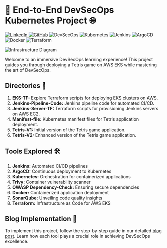 # 🚀 End-to-End DevSecOps Kubernetes Project 🌐

[![LinkedIn](https://img.shields.io/badge/Connect%20with%20me%20on-LinkedIn-blue.svg)](https://www.linkedin.com/in/aman-devops/)
[![GitHub](https://img.shields.io/github/stars/AmanPathak-DevOps.svg?style=social)](https://github.com/AmanPathak-DevOps)
![DevSecOps](https://img.shields.io/badge/DevSecOps-Mastery-brightgreen)
![Kubernetes](https://img.shields.io/badge/Kubernetes-Orchestration-blueviolet)
![Jenkins](https://img.shields.io/badge/Jenkins-Automation-orange)
![ArgoCD](https://img.shields.io/badge/ArgoCD-Continuous%20Delivery-blue)
![Docker](https://img.shields.io/badge/Docker-Containerization-blue)
![Terraform](https://img.shields.io/badge/Terraform-Infrastructure%20as%20Code-9cf)


![Infrastructure Diagram](assets/Infra.gif)

Welcome to an immersive DevSecOps learning experience! This project guides you through deploying a Tetris game on AWS EKS while mastering the art of DevSecOps.

## Directories 📂

1. **EKS-TF:** Explore Terraform scripts for deploying EKS clusters on AWS.
2. **Jenkins-Pipeline-Code:** Jenkins pipeline code for automated CI/CD.
3. **Jenkins-Server-TF:** Terraform scripts for provisioning Jenkins servers on AWS EC2.
4. **Manifest-file:** Kubernetes manifest files for Tetris application deployment.
5. **Tetris-V1:** Initial version of the Tetris game application.
6. **Tetris-V2:** Enhanced version of the Tetris game application.

## Tools Explored 🛠️
1. **Jenkins:** Automated CI/CD pipelines
2. **ArgoCD:** Continuous deployment to Kubernetes
3. **Kubernetes:** Orchestration for containerized applications
4. **Trivy:** Container vulnerability scanner
5. **OWASP Dependency-Check:** Ensuring secure dependencies
6. **Docker:** Containerized application deployment
7. **SonarQube:** Unveiling code quality insights
8. **Terraform:** Infrastructure as Code for AWS EKS

## Blog Implementation 📝
   To implement this project, follow the step-by-step guide in our detailed [blog post](https://amanpathakdevops.medium.com/devsecops-mastery-a-step-by-step-guide-to-deploying-tetris-on-aws-eks-with-jenkins-and-argocd-3adcf21b3120). Learn how each tool plays a crucial role in achieving DevSecOps excellence.

